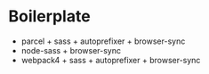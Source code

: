 # Boilerplate
- parcel + sass + autoprefixer + browser-sync
- node-sass + browser-sync
- webpack4 + sass + autoprefixer + browser-sync